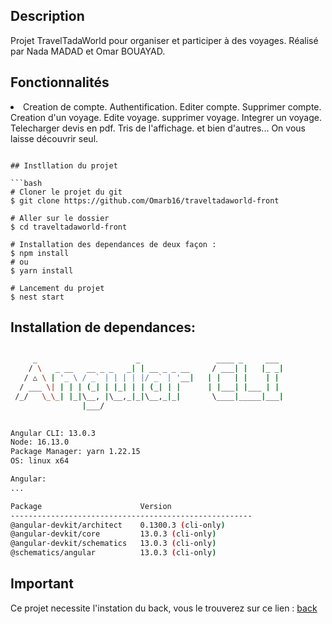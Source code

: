 
## Description
Projet TravelTadaWorld pour organiser et participer à des voyages.
Réalisé par Nada MADAD et Omar BOUAYAD.

## Fonctionnalités 

<li>Creation de compte.
Authentification.
Editer compte.
Supprimer compte.
Creation d'un voyage.
Edite voyage.
supprimer voyage.
Integrer un voyage.
Telecharger devis en pdf.
Tris de l'affichage.
et bien d'autres... On vous laisse découvrir seul.

```

## Instllation du projet

```bash
# Cloner le projet du git 
$ git clone https://github.com/Omarb16/traveltadaworld-front

# Aller sur le dossier
$ cd traveltadaworld-front

# Installation des dependances de deux façon :
$ npm install
# ou
$ yarn install

# Lancement du projet
$ nest start
```


## Installation de dependances:
```bash

     _                      _                 ____ _     ___
    / \   _ __   __ _ _   _| | __ _ _ __     / ___| |   |_ _|
   / △ \ | '_ \ / _` | | | | |/ _` | '__|   | |   | |    | |
  / ___ \| | | | (_| | |_| | | (_| | |      | |___| |___ | |
 /_/   \_\_| |_|\__, |\__,_|_|\__,_|_|       \____|_____|___|
                |___/
    

Angular CLI: 13.0.3
Node: 16.13.0
Package Manager: yarn 1.22.15
OS: linux x64

Angular: 
... 

Package                      Version
------------------------------------------------------
@angular-devkit/architect    0.1300.3 (cli-only)
@angular-devkit/core         13.0.3 (cli-only)
@angular-devkit/schematics   13.0.3 (cli-only)
@schematics/angular          13.0.3 (cli-only)

```


## Important
Ce projet necessite l'instation du back, vous le trouverez sur ce lien : [back](https://github.com/Omarb16/traveltadaworld-back/)
  

